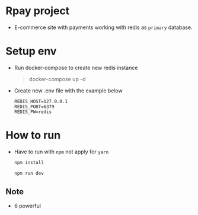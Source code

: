 # Rpay project

- E-commerce site with payments working with redis as `primary` database.

# Setup env

- Run docker-compose to create new redis instance

  > docker-compose up -d

- Create new .env file with the example below

  ```
  REDIS_HOST=127.0.0.1
  REDIS_PORT=6379
  REDIS_PW=redis
  ```

# How to run

- Have to run with `npm` not apply for `yarn`

  ```bash
  npm install

  npm run dev
  ```

## Note

- 6 powerful
